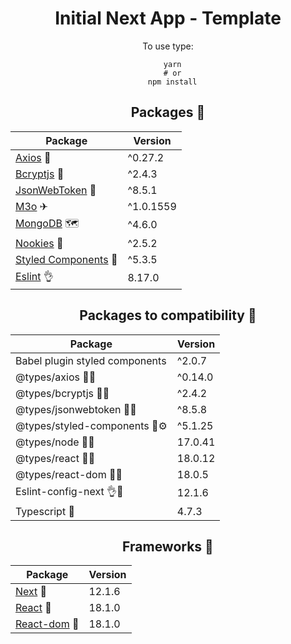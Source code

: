 <div align='center'>

# Initial Next App - Template

To use type:
```shell
  yarn
  # or
  npm install
```

## Packages 🍫

| Package                                                                 | Version   |
| ----------------------------------------------------------------------- | --------- |
| [Axios](axios-http.com) 🚆                                              | ^0.27.2   |
| [Bcryptjs](npmjs.com/package/bcryptjs) 🔐                               | ^2.4.3    |
| [JsonWebToken](jwt.io) 🔑                                               | ^8.5.1    |
| [M3o](m3o.com) ✈                                                        | ^1.0.1559 |
| [MongoDB](mongodb.com/languages/javascript/mongodb-and-npm-tutorial) 🗺 | ^4.6.0    |
| [Nookies](nookiescookeville.com) 🍪                                     | ^2.5.2    |
| [Styled Components](styled-components.com) 💅                           | ^5.3.5    |
| [Eslint](eslint.org) 👌                                                  | 8.17.0    |

## Packages to compatibility 🧂

| Package                        | Version   |
| ------------------------------ | --------- |
| Babel plugin styled components | ^2.0.7    |
| @types/axios 🚆🤡              | ^0.14.0   |
| @types/bcryptjs 🔐🧩           | ^2.4.2    |
| @types/jsonwebtoken 🔑🔩       | ^8.5.8    |
| @types/styled-components 💅⚙  | ^5.1.25   |
| @types/node 🧶🎫               | 17.0.41   |
| @types/react 🥗🧂              | 18.0.12   |
| @types/react-dom 🧵🎈          | 18.0.5    |
| Eslint-config-next 👌🎑        | 12.1.6    |
| Typescript 🎨                  | 4.7.3     |

## Frameworks 🍷

| Package                                    | Version   |
| ------------------------------------------ | --------- |
| [Next](nextjs.org) 🎑                      | 12.1.6    |
| [React](reactjs.org) 🥗                    | 18.1.0    |
| [React-dom](reactjs.org/docs/react-dom) 🧵 | 18.1.0    |


</div>